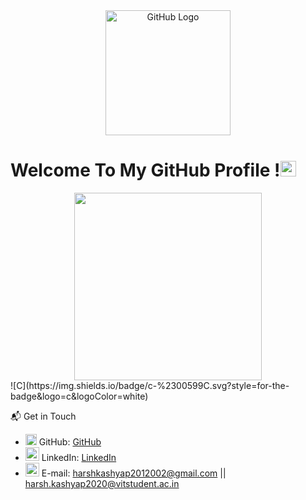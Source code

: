 <div align="center">

<img src="https://github.com/harsh-kashyap0201/harsh-kashyap0201/blob/main/github.gif" alt="GitHub Logo" width="200" height="200" />
</div>

<div>
<p><h1> Welcome To My GitHub Profile !<img src="https://media.giphy.com/media/hvRJCLFzcasrR4ia7z/giphy.gif" width="25px"></h1> </p>
</div>

<div align="center">
<img src="https://github.com/harsh-kashyap0201/harsh-kashyap0201/blob/main/Vanilla-1s-280px.gif" width="300px">
</div>
![C](https://img.shields.io/badge/c-%2300599C.svg?style=for-the-badge&logo=c&logoColor=white)

📬 Get in Touch

- <img src="https://media.giphy.com/media/CwTvSiWflgCGKgz5eb/giphy.gif" width="18"> GitHub: [GitHub](https://www.github.com/harsh-kashyap0201)
- <img src="https://media.giphy.com/media/HQTYdpx1yhxWpugAi2/giphy.gif" width="22"> LinkedIn: [LinkedIn](https://www.linkedin.com/in/harsh-kashyap-b8b584160)
- <img src="https://media.giphy.com/media/fYBttYPejVFv1tcJbz/giphy.gif" width="22"> E-mail: harshkashyap2012002@gmail.com || harsh.kashyap2020@vitstudent.ac.in
